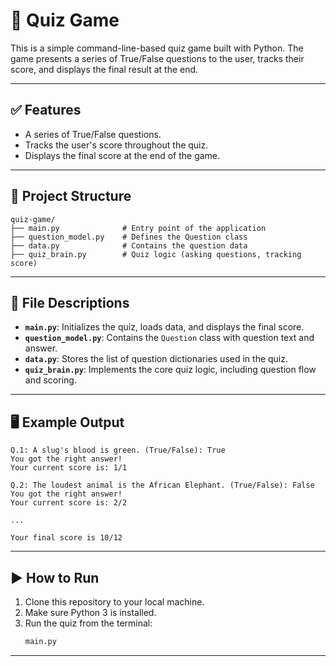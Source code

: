 # 🧠 Quiz Game

This is a simple command-line-based quiz game built with Python. The game presents a series of True/False questions to the user, tracks their score, and displays the final result at the end.

---

## ✅ Features

- A series of True/False questions.
- Tracks the user's score throughout the quiz.
- Displays the final score at the end of the game.

---

## 📁 Project Structure

```
quiz-game/
├── main.py              # Entry point of the application 
├── question_model.py    # Defines the Question class 
├── data.py              # Contains the question data 
├── quiz_brain.py        # Quiz logic (asking questions, tracking score)
```

---

## 📄 File Descriptions

- **`main.py`**: Initializes the quiz, loads data, and displays the final score.
- **`question_model.py`**: Contains the `Question` class with question text and answer.
- **`data.py`**: Stores the list of question dictionaries used in the quiz.
- **`quiz_brain.py`**: Implements the core quiz logic, including question flow and scoring.

---

## 🖥️ Example Output

```
Q.1: A slug's blood is green. (True/False): True
You got the right answer!
Your current score is: 1/1

Q.2: The loudest animal is the African Elephant. (True/False): False
You got the right answer!
Your current score is: 2/2

...

Your final score is 10/12
```

---

## ▶️ How to Run

1. Clone this repository to your local machine.
2. Make sure Python 3 is installed.
3. Run the quiz from the terminal:
   ```bash
   main.py
   ```

---
